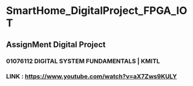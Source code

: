 # SmartHome_DigitalProject_FPGA_IOT
## AssignMent Digital Project
### 01076112		DIGITAL SYSTEM FUNDAMENTALS | KMITL
### LINK : https://www.youtube.com/watch?v=aX7Zws9KULY
